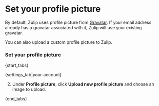 # Set your profile picture

By default, Zulip uses profile picture from [Gravatar](https://en.gravatar.com/).
If your email address already has a gravatar associated with it, Zulip will
use your existing gravatar.

You can also upload a custom profile picture to Zulip.

### Set your profile picture

{start_tabs}

{settings_tab|your-account}

2. Under **Profile picture**, click **Upload new profile picture** and choose an image to upload.

{end_tabs}
